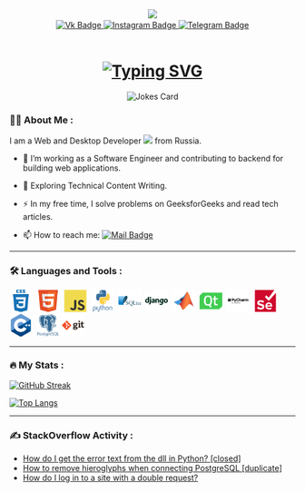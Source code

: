 <div id="header" align="center">
  <img src="https://media.giphy.com/media/vzO0Vc8b2VBLi/giphy.gif" width="250"/>

  <div id="badges">
      <a href="https://vk.com/Hulumulula">
          <img src="https://img.shields.io/badge/vk.com-blue?style=for-the-badge&logo=vk&logoColor=white" alt="Vk Badge"/>
      </a>
      <a href="https://instagram.com/sosocheknaytesevelikana">
          <img src="https://img.shields.io/badge/Instagram-red?style=for-the-badge&logo=instagram&logoColor=white" alt="Instagram Badge"/>
      </a>
      <a href="https://t.me/HulumuluIa">
          <img src="https://img.shields.io/badge/Telegram-blue?style=for-the-badge&logo=telegram&logoColor=white" alt="Telegram Badge"/>
      </a>
  </div>
  <img src="https://komarev.com/ghpvc/?username=Hulumulula&style=flat-square&color=blue" alt=""/>
  <h1>
        <a href="https://git.io/typing-svg"><img src="https://readme-typing-svg.herokuapp.com?font=Fira+Code&size=21&duration=7000&pause=3000&color=F771D2&center=true&width=435&lines=%E2%84%8D%F0%9D%95%96%F0%9D%95%AA+%F0%9D%95%A5%F0%9D%95%99%F0%9D%95%96%F0%9D%95%A3%F0%9D%95%96%2C+%F0%9D%95%80'%F0%9D%95%9E+%F0%9D%94%B8%F0%9D%95%9D%F0%9D%95%96%F0%9D%95%9C%F0%9D%95%A4%F0%9D%95%92%F0%9D%95%9F%F0%9D%95%95%F0%9D%95%A3+" alt="Typing SVG" /></a>
  </h1>
</div>

<div align="center">
  <img src="https://readme-jokes.vercel.app/api?theme=radical" alt="Jokes Card" />
</div>

### :woman_technologist: About Me :
I am a Web and Desktop Developer <img src="https://media.giphy.com/media/WUlplcMpOCEmTGBtBW/giphy.gif" width="30"> from Russia.

- :telescope: I’m working as a Software Engineer and contributing to backend for building web applications.

- :seedling: Exploring Technical Content Writing.

- :zap: In my free time, I solve problems on GeeksforGeeks and read tech articles.

- :mailbox: How to reach me: [![Mail Badge](https://img.shields.io/badge/Assasin.klimov@yandex.ru-yellow?style=flat&logo=Mail&logoColor=white)](mailto:Assasin.klimov@yandex.ru)

---

### :hammer_and_wrench: Languages and Tools :
<div>
  <img src="https://github.com/devicons/devicon/blob/master/icons/css3/css3-plain-wordmark.svg"  title="CSS3" alt="CSS" width="40" height="40"/>&nbsp;
  <img src="https://github.com/devicons/devicon/blob/master/icons/html5/html5-original.svg" title="HTML5" alt="HTML" width="40" height="40"/>&nbsp;
  <img src="https://github.com/devicons/devicon/blob/master/icons/javascript/javascript-original.svg" title="JavaScript" alt="JavaScript" width="40" height="40"/>&nbsp;
  <img src="https://github.com/devicons/devicon/blob/master/icons/python/python-original-wordmark.svg" title="Python"  alt="Python" width="40" height="40"/>&nbsp;
  <img src="https://github.com/devicons/devicon/blob/master/icons/sqlite/sqlite-original-wordmark.svg" title="SQLite"  alt="SQLite" width="40" height="40"/>&nbsp;
  <img src="https://github.com/devicons/devicon/blob/master/icons/django/django-plain-wordmark.svg" title="Django"  alt="Django" width="40" height="40"/>&nbsp;
  <img src="https://github.com/devicons/devicon/blob/master/icons/matlab/matlab-original.svg" title="Matlab"  alt="Matlab" width="40" height="40"/>&nbsp;
  <img src="https://github.com/devicons/devicon/blob/master/icons/qt/qt-original.svg" title="QT"  alt="QT" width="40" height="40"/>&nbsp;
  <img src="https://github.com/devicons/devicon/blob/master/icons/pycharm/pycharm-original-wordmark.svg" title="PyCharm"  alt="PyCharm" width="40" height="40"/>&nbsp;
  <img src="https://github.com/devicons/devicon/blob/master/icons/selenium/selenium-original.svg" title="Selenium"  alt="Selenium" width="40" height="40"/>&nbsp;
  <img src="https://github.com/devicons/devicon/blob/master/icons/cplusplus/cplusplus-original.svg" title="C++"  alt="C++" width="40" height="40"/>&nbsp;
  <img src="https://github.com/devicons/devicon/blob/master/icons/postgresql/postgresql-plain-wordmark.svg" title="PostgreSQL" **alt="PostgreSQL" width="40" height="40"/>
  <img src="https://github.com/devicons/devicon/blob/master/icons/git/git-original-wordmark.svg" title="Git" **alt="Git" width="40" height="40"/>
</div>

---

### :fire: My Stats :
[![GitHub Streak](http://github-readme-streak-stats.herokuapp.com?user=Hulumulula&theme=radical&date_format=j%20M%5B%20Y%5D)](https://git.io/streak-stats)

[![Top Langs](https://github-readme-stats.vercel.app/api/top-langs/?username=Hulumulula&layout=compact&theme=radical)](https://github.com/anuraghazra/github-readme-stats)

---

### :writing_hand: StackOverflow Activity :

<!-- STACKOVERFLOW:START -->
- [How do I get the error text from the dll in Python? [closed]](https://stackoverflow.com/questions/75438629/how-do-i-get-the-error-text-from-the-dll-in-python)
- [How to remove hieroglyphs when connecting PostgreSQL [duplicate]](https://stackoverflow.com/questions/73938878/how-to-remove-hieroglyphs-when-connecting-postgresql)
- [How do I log in to a site with a double request?](https://stackoverflow.com/questions/73923259/how-do-i-log-in-to-a-site-with-a-double-request)
<!-- STACKOVERFLOW:END -->

